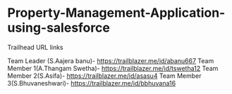 # Property-Management-Application-using-salesforce
Trailhead URL links


Team Leader (S.Aajera banu)-      https://trailblazer.me/id/abanu667
Team Member 1(A.Thangam Swetha)-  https://trailblazer.me/id/tswetha12
Team Member 2(S.Asifa)-           https://trailblazer.me/id/asasu4
Team Member 3(S.Bhuvaneshwari)-   https://trailblazer.me/id/bbhuvana16
